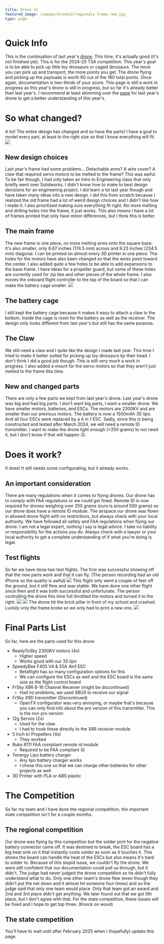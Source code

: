 ```yaml
---
title: Drone V2
featured_image: /images/dronev2/regionals_frame_red.jpg
type: page
---
```

# Quick Info
This is the continuation of last year's [drone](./dronev1). This time, it's actually good (it's not finished yet). This is for the 2024-25 TSA competition. This year's goal is to be able to pick up little toy dinosaurs or caged dinosaurs. The more you can pick up and transport, the more points you get. The drone flying and picking up the payloads is worth 60 out of the 180 total points. Once again, documentation is two-thirds of your score. This page is still a work in progress as this year's drone is still in progress, but so far it's already better than last year's. I recommend at least skimming over the [page](./dronev1) for last year's drone to get a better understanding of this year's.

# So what changed?
A lot! The entire design has changed and so have the parts! I have a goal to model every part, at least to the right size so that I know everything will fit.
![](/images/dronev2/newdronedesign_regionals.png)

## New design choices
Last year's frame had some problems... Detachable arms? A wire cover? A claw that required servo motors to be melted to the frame? This was awful. To be fair though, I had only taken an Intro to Engineering class that only briefly went over Solidworks. I didn't know how to make to best design decisions for an engineering project. I did learn a lot last year though and have taken many ideas into a new design. I did this from scratch because I realized the old frame had a lot of weird design choices and I didn't like how I made it. I also prioritized making sure everything fit right. No more melting and drilling holes into the frame, it just works. This also means I have a lot of frames printed that only have minor differences, but I think this is better.

## The main frame
The new frame is one piece, no more melting arms onto the square base. It's also smaller, only 6.87 inches (174.5 mm) across and 9.23 inches (234.5 mm) diagonal. I can be printed on almost every 3D printer in one piece. The holes for the motors have also been changed so that the wires point toward the center. I also added quite a few holes to be able to add expansions to the base frame. I have ideas for a propeller guard, but some of these holes are currently used for zip ties and other pieces of the whole frame. I also moves the onboard flight controller to the top of the board so that I can make the battery cage smaller.
![](/images/dronev2/newframe_regionals.png)

## The battery cage
I still kept the battery cage because it makes it easy to attach a claw to the bottom. Inside the cage is room for the battery as well as the receiver. The design only looks different from last year's but still has the same purpose.

## The Claw
We still need a claw and I quite like the design I made last year. This time I tried to make it better suited for picking up toy dinosaurs by their head. I don't think I did a good job though. This is still very much a work in progress. I also added a mount for the servo motors so that they aren't just melted to the frame this time.

## New and changed parts
There are only a few parts we kept from last year's drone. Last year's drone was big and had big parts. I don't want big parts, I want a smaller drone. We have smaller motors, batteries, and ESCs. The motors are 2300KV and are smaller than our previous motors. The battery is now a 1500mAh 3S lipo. And all four ESCs were replaced by a 4 in 1 ESC. Sadly, since this is being constructed and tested after March 2024, we will need a remote ID transmitter. I want to make the drone light enough (<250 grams) to not need it, but I don't know if that will happen ☹️.

# Does it work?
It does! It still needs some configurating, but it already works.

## An important consideration
There are many regulations when it comes to flying drones. Our drone has to comply with FAA regulations or we could get fined. Remote ID is now required for drones weighing over 250 grams (ours is around 500 grams) so our drone does have a remote ID module. The airspace our drone was flown in allowed drone flight with no restrictions, but always check with your local authority. We have followed all safety and FAA regulations when flying our drone. I am not a legal expert, nothing I say is legal advice. I take no liability or responsibility for the actions you do. Always check with a lawyer or your local authority to get a complete understanding of if what you're doing is legal.

## Test flights
So far we have done two test flights. The first was successful showing off that the new parts work and that it can fly. (The person recording had an old iPhone so the quality is awful)
![](/images/dronev2/first_flight.png)
This flight only went a couple of feet off the ground, but it still flew and was stable. We have done one other flight since then and it was both successful and unfortunate. The person controlling the drone this time full throttled the motors and turned it to the right.
![](/images/dronev2/itgoesup.png)
![](/images/dronev2/itgoesdown.png)
The drone hit the brick pillar in front of my school and crashed. Luckily only the frame broke so we only had to print a new one.
![](/images/dronev2/drone_crash_1.png)

# Final Parts List
So far, here are the parts used for this drone
- ReadyToSky 2300KV motors (4x)
	- Higher speed
	- Works good with our 3S lipo
- SpeedyBee F405 V4 & 55A 4in1 ESC
	- Betaflight has so many configuration options for this
	- We can configure the ESCs as well and the ESC board is the same size as the flight control board
- FrSky X8R 8-16 Channel Receiver (might be discontinued)
	- Had no problems, we used SBUS to receive our signal
- FrSky X9D transmitter (Discontinued)
	- OpenTX configurator was very annoying, or maybe that's because you can only find info about the pro version of this transmitter. This is the non pro version
- 12g Servos (2x)
	- Used for the claw
	- I had to hook these directly to the X8R receiver module
- 5 Inch tri Propellers (4x)
	- They worked
- Ruko R111 FAA compliant remote id module
	- Required to be FAA compliant ☹️
- Tenergy Lipo battery charger
	- Any lipo battery charger works
	- I chose this one so that we can charge other batteries for other projects as well
- 3D Printer with PLA or ABS plastic

# The Competition
So far my team and I have done the regional competition, the important state competition isn't for a couple months.

## The regional competition
Our drone was flying by this competition but the solder joint for the negative battery connector came off. It was destined to break, the ESC board has a big heat sink on it that instantly cools solder as soon as it touches it. This shows the board can handle the heat of the ESCs but also means it's hard to solder to. Because of this stupid issue, we couldn't fly the drone. We were still confident that our documentation could pull us through, but it didn't. The judge had never judged the drone competition so he didn't fully understand what to do. Only one other team's drone flew (even though they didn't put the net down and it almost hit someone four times) and so the judge said that only one team would place. Only that team got an award and 2nd and 3rd place didn't get anything. We later found out that we got 5th place, but I don't agree with that. For the state competition, these issues will be fixed and I hope to get top three. (Knock on wood)

## The state competition
You'll have to wait until after February 2025 when I (hopefully) update this page.